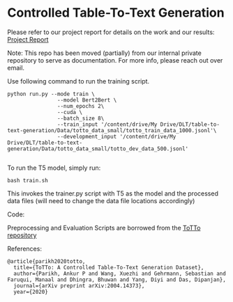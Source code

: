 # Controlled Table-To-Text Generation

Please refer to our project report for details on the work and our results: [Project Report](https://github.com/mon95/controlled-table-to-text-generation/blob/master/Project_Final_Report_Controlled_ToTTo.pdf)

Note: This repo has been moved (partially) from our internal private repository to serve as documentation. For more info, please reach out over email.



Use following command to run the training script.
```
python run.py --mode train \
                --model Bert2Bert \
                --num_epochs 2\
                --cuda \
                --batch_size 8\
                --train_input '/content/drive/My Drive/DLT/table-to-text-generation/Data/totto_data_small/totto_train_data_1000.jsonl'\
                --development_input '/content/drive/My Drive/DLT/table-to-text-generation/Data/totto_data_small/totto_dev_data_500.jsonl'
               
```

To run the T5 model, simply run:

```
bash train.sh
```
This invokes the trainer.py script with T5 as the model and the processed data files (will need to change the data file locations accordingly)

Code:

Preprocessing and Evaluation Scripts are borrowed from the [ToTTo repository](https://github.com/google-research/language/tree/master/language/totto)


References:

```
@article{parikh2020totto,
  title={ToTTo: A Controlled Table-To-Text Generation Dataset},
  author={Parikh, Ankur P and Wang, Xuezhi and Gehrmann, Sebastian and Faruqui, Manaal and Dhingra, Bhuwan and Yang, Diyi and Das, Dipanjan},
  journal={arXiv preprint arXiv:2004.14373},
  year={2020}
```

